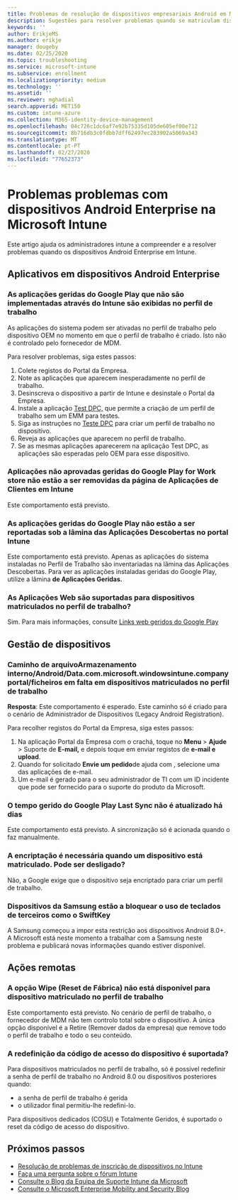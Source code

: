 ```yaml
---
title: Problemas de resolução de dispositivos empresariais Android em Microsoft Intune
description: Sugestões para resolver problemas quando se matriculam dispositivos Android em Intune.
keywords: ''
author: ErikjeMS
ms.author: erikje
manager: dougeby
ms.date: 02/25/2020
ms.topic: troubleshooting
ms.service: microsoft-intune
ms.subservice: enrollment
ms.localizationpriority: medium
ms.technology: ''
ms.assetid: ''
ms.reviewer: mghadial
search.appverid: MET150
ms.custom: intune-azure
ms.collection: M365-identity-device-management
ms.openlocfilehash: 04c726c1dc6af7e92b75335d105de605ef00e712
ms.sourcegitcommit: 8b716db3c0fdbb7dff62497ec283902a5069a343
ms.translationtype: MT
ms.contentlocale: pt-PT
ms.lasthandoff: 02/27/2020
ms.locfileid: "77652373"
---
```

# <a name="troubleshoot-android-enterprise-device-problems-in-microsoft-intune"></a>Problemas problemas com dispositivos Android Enterprise na Microsoft Intune

Este artigo ajuda os administradores intune a compreender e a resolver problemas quando os dispositivos Android Enterprise em Intune.

## <a name="apps-on-android-enterprise-devices"></a>Aplicativos em dispositivos Android Enterprise

### <a name="managed-google-play-apps-that-arent-deployed-through-intune-are-displayed-in-the-work-profile"></a>As aplicações geridas do Google Play que não são implementadas através do Intune são exibidas no perfil de trabalho
As aplicações do sistema podem ser ativadas no perfil de trabalho pelo dispositivo OEM no momento em que o perfil de trabalho é criado. Isto não é controlado pelo fornecedor de MDM.

Para resolver problemas, siga estes passos:

  1. Colete registos do Portal da Empresa.
  2. Note as aplicações que aparecem inesperadamente no perfil de trabalho.
  3. Desinscreva o dispositivo a partir de Intune e desinstale o Portal da Empresa.
  4. Instale a aplicação [Test DPC,](https://play.google.com/store/apps/details?id=com.afwsamples.testdpc) que permite a criação de um perfil de trabalho sem um EMM para testes.
  5. Siga as instruções no [Teste DPC](https://play.google.com/store/apps/details?id=com.afwsamples.testdpc) para criar um perfil de trabalho no dispositivo.
  6. Reveja as aplicações que aparecem no perfil de trabalho. 
  7. Se as mesmas aplicações aparecerem na aplicação Test DPC, as aplicações são esperadas pelo OEM para esse dispositivo.

### <a name="unapproved-managed-google-play-for-work-store-apps-arent-being-removed-from-the-client-apps-page-in-intune"></a>Aplicações não aprovadas geridas do Google Play for Work store não estão a ser removidas da página de Aplicações de Clientes em Intune
Este comportamento está previsto.

### <a name="managed-google-play-apps-arent-being-reported-under-the-discovered-apps-blade-in-the-intune-portal"></a>As aplicações geridas do Google Play não estão a ser reportadas sob a lâmina das Aplicações Descobertas no portal Intune
Este comportamento está previsto. Apenas as aplicações do sistema instaladas no Perfil de Trabalho são inventariadas na lâmina das Aplicações Descobertas. Para ver as aplicações instaladas geridas do Google Play, utilize a lâmina **de Aplicações Geridas.**

### <a name="are-web-applications-supported-for-work-profile-enrolled-devices"></a>As Aplicações Web são suportadas para dispositivos matriculados no perfil de trabalho?
Sim. Para mais informações, consulte [Links web geridos do Google Play](../apps/apps-add-android-for-work.md#managed-google-play-web-links)

## <a name="device-management"></a>Gestão de dispositivos

### <a name="file-path-internal-storageandroiddatacommicrosoftwindowsintunecompanyportalfiles-missing-on-work-profile-enrolled-devices"></a>Caminho de arquivoArmazenamento interno/Android/Data.com.microsoft.windowsintune.companyportal/ficheiros em falta em dispositivos matriculados no perfil de trabalho

  **Resposta**: Este comportamento é esperado. Este caminho só é criado para o cenário de Administrador de Dispositivos (Legacy Android Registration).

  Para recolher registos do Portal da Empresa, siga estes passos:

  1. Na aplicação Portal da Empresa com o crachá, toque no **Menu** > **Ajude** > Suporte de **E-mail,** e depois toque em enviar registos de **e-mail e upload**. 
  2. Quando for solicitado **Envie um pedido**de ajuda com , selecione uma das aplicações de e-mail.
  3. Um e-mail é gerado para o seu administrador de TI com um ID incidente que pode ser fornecido para o suporte do produto da Microsoft.

### <a name="managed-google-play-last-sync-time--hasnt-been-updated-in-days"></a>O tempo gerido do Google Play Last Sync não é atualizado há dias
Este comportamento está previsto. A sincronização só é acionada quando o faz manualmente.

### <a name="encryption-is-required-when-a-device-is-enrolled-can-it-be-turned-off"></a>A encriptação é necessária quando um dispositivo está matriculado. Pode ser desligado?
Não, a Google exige que o dispositivo seja encriptado para criar um perfil de trabalho. 

### <a name="samsung-devices-are-blocking-the-use-of-third-party-keyboards-like-swiftkey"></a>Dispositivos da Samsung estão a bloquear o uso de teclados de terceiros como o SwiftKey
A Samsung começou a impor esta restrição aos dispositivos Android 8.0+. A Microsoft está neste momento a trabalhar com a Samsung neste problema e publicará novas informações quando estiver disponível.

## <a name="remote-actions"></a>Ações remotas

### <a name="wipe-factory-reset-option-isnt-available-for-work-profile-enrolled-device"></a>A opção Wipe (Reset de Fábrica) não está disponível para dispositivo matriculado no perfil de trabalho
Este comportamento está previsto. No cenário de perfil de trabalho, o fornecedor de MDM não tem controlo total sobre o dispositivo. A única opção disponível é a Retire (Remover dados da empresa) que remove todo o perfil de trabalho e todo o seu conteúdo.

### <a name="is-device-passcode-reset-supported"></a>A redefinição da código de acesso do dispositivo é suportada?
Para dispositivos matriculados no perfil de trabalho, só é possível redefinir a senha de perfil de trabalho no Android 8.0 ou dispositivos posteriores quando:
- a senha de perfil de trabalho é gerida
- o utilizador final permitiu-lhe redefini-lo.

Para dispositivos dedicados (COSU) e Totalmente Geridos, é suportado o reset da código de acesso do dispositivo.


## <a name="next-steps"></a>Próximos passos

- [Resolução de problemas de inscrição de dispositivos no Intune](../troubleshoot-device-enrollment-in-intune.md)
- [Faça uma pergunta sobre o fórum Intune](https://social.technet.microsoft.com/Forums/%7Blang-locale%7D/home?category=microsoftintune&filter=alltypes&sort=lastpostdesc)
- [Consulte o Blog da Equipa de Suporte Intune da Microsoft](https://techcommunity.microsoft.com/t5/Intune-Customer-Success/bg-p/IntuneCustomerSuccess)
- [Consulte o Microsoft Enterprise Mobility and Security Blog](https://techcommunity.microsoft.com/t5/Azure-Active-Directory-Identity/Announcing-the-public-preview-of-Azure-AD-group-based-license/ba-p/245210)